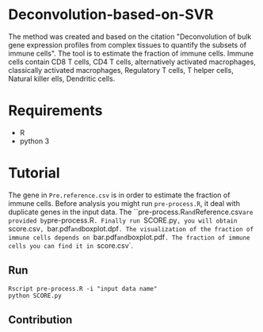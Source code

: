 # Deconvolution-based-on-SVR
The method was created and based on the citation "Deconvolution of bulk gene expression profiles from complex tissues to quantify the subsets of immune cells".
The tool is to estimate the fraction of immune cells. Immune cells contain CD8 T cells, CD4 T cells, alternatively activated macrophages, classically activated macrophages, Regulatory T cells, T helper cells, Natural killer ells, Dendritic cells.

# Requirements
* R
* python 3

# Tutorial

The gene in `Pre.reference.csv` is in order to estimate the fraction of immune cells. Before analysis you might run `pre-process.R`, it deal with duplicate genes in the input data. The ``pre-process.R` and `Reference.csv` are provided by `pre-process.R`. Finally run `SCORE.py`, you will obtain `score.csv`, `bar.pdf` and `boxplot.dpf`. The visualization of the fraction of immune cells depends on `bar.pdf` and `boxplot.pdf`. The fraction of immune cells you can find it in `score.csv`.

## Run

    Rscript pre-process.R -i "input data name"
    python SCORE.py

## Contribution
